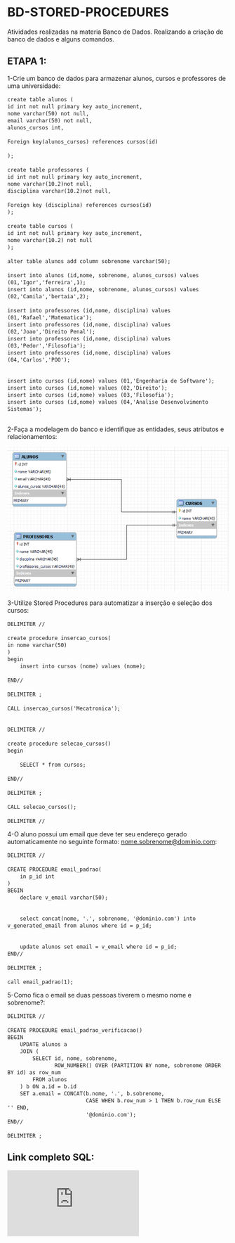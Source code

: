 # BD-STORED-PROCEDURES
Atividades realizadas na materia Banco de Dados.
Realizando a criação de banco de dados e alguns comandos.
## ETAPA 1:
1-Crie um banco de dados para armazenar alunos, cursos e professores de uma
universidade:
```
create table alunos (
id int not null primary key auto_increment,
nome varchar(50) not null,
email varchar(50) not null,
alunos_cursos int,

Foreign key(alunos_cursos) references cursos(id)

);

create table professores (
id int not null primary key auto_increment,
nome varchar(10.2)not null,
disciplina varchar(10.2)not null,

Foreign key (disciplina) references cursos(id)
);

create table cursos (
id int not null primary key auto_increment,
nome varchar(10.2) not null
);

alter table alunos add column sobrenome varchar(50);

insert into alunos (id,nome, sobrenome, alunos_cursos) values (01,'Igor','ferreira',1);
insert into alunos (id,nome, sobrenome, alunos_cursos) values (02,'Camila','bertaia',2);

insert into professores (id,nome, disciplina) values (01,'Rafael','Matematica');
insert into professores (id,nome, disciplina) values (02,'Joao','Direito Penal');
insert into professores (id,nome, disciplina) values (03,'Pedor','Filosofia');
insert into professores (id,nome, disciplina) values (04,'Carlos','POO');


insert into cursos (id,nome) values (01,'Engenharia de Software');
insert into cursos (id,nome) values (02,'Direito');
insert into cursos (id,nome) values (03,'Filosofia');
insert into cursos (id,nome) values (04,'Analise Desenvolvimento Sistemas');


```
2-Faça a modelagem do banco e identifique as entidades, seus atributos e relacionamentos:

![Etapa 1-2](https://github.com/Ig0rFA/BD-STORED-PROCEDURES/blob/main/BD-STORED-PRODUCERES/MODELAGEM-UNIVERSIDADE.png)

3-Utilize Stored Procedures para automatizar a inserção e seleção dos cursos:
```
DELIMITER //

create procedure insercao_cursos(
in nome varchar(50)
)
begin
	insert into cursos (nome) values (nome);
	
END//

DELIMITER ;

CALL insercao_cursos('Mecatronica');


DELIMITER //

create procedure selecao_cursos()
begin
	
    SELECT * from cursos;
	
END//

DELIMITER ;

CALL selecao_cursos();

DELIMITER //
```
4-O aluno possui um email que deve ter seu endereço gerado automaticamente no seguinte formato:
nome.sobrenome@dominio.com:
```
DELIMITER //

CREATE PROCEDURE email_padrao(
    in p_id int
)
BEGIN
    declare v_email varchar(50);

    
    select concat(nome, '.', sobrenome, '@dominio.com') into v_generated_email from alunos where id = p_id;
   
    
    update alunos set email = v_email where id = p_id;
END//

DELIMITER ;

call email_padrao(1);

```
5-Como fica o email se duas pessoas tiverem o mesmo nome e sobrenome?:
```
DELIMITER //

CREATE PROCEDURE email_padrao_verificacao()
BEGIN
    UPDATE alunos a
    JOIN (
        SELECT id, nome, sobrenome, 
               ROW_NUMBER() OVER (PARTITION BY nome, sobrenome ORDER BY id) as row_num
        FROM alunos
    ) b ON a.id = b.id
    SET a.email = CONCAT(b.nome, '.', b.sobrenome, 
                         CASE WHEN b.row_num > 1 THEN b.row_num ELSE '' END, 
                         '@dominio.com');
END//

DELIMITER ;

```
## Link completo SQL:

![Etapa 1-6](https://github.com/Ig0rFA/BD-STORED-PROCEDURES/blob/main/BD-STORED-PRODUCERES/SQL-ALUNOS-PROFESSORES-CURSOS.sql)


